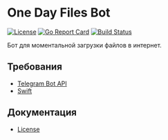 # One Day Files Bot

[![License](https://img.shields.io/npm/l/express.svg?maxAge=2592000)](LICENSE.md)
[![Go Report Card](https://goreportcard.com/badge/github.com/forne/OneDayFilesBot)](https://goreportcard.com/report/github.com/forne/OneDayFilesBot)
[![Build Status](https://travis-ci.org/forne/OneDayFilesBot.svg?branch=master)](https://travis-ci.org/forne/OneDayFilesBot)

Бот для моментальной загрузки файлов в интернет.

## Требования
- [Telegram Bot API](github.com/go-telegram-bot-api/telegram-bot-api)
- [Swift](https://github.com/ncw/swift)

## Документация
- [License](LICENSE.md)